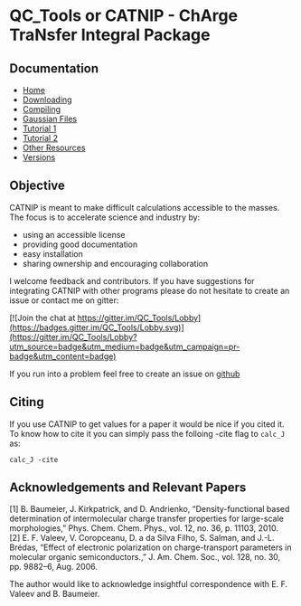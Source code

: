 # QC_Tools or CATNIP - ChArge TraNsfer Integral Package

## Documentation

 * [Home](https://github.com/JoshuaSBrown/QC_Tools/wiki/1.-Home)
 * [Downloading](https://github.com/JoshuaSBrown/QC_Tools/wiki/2.-Downloading)
 * [Compiling](https://github.com/JoshuaSBrown/QC_Tools/wiki/3.-Compiling)
 * [Gaussian Files](https://github.com/JoshuaSBrown/QC_Tools/wiki/4.-Gaussian-Files)
 * [Tutorial 1](https://github.com/JoshuaSBrown/QC_Tools/wiki/5.-Tutorial-1)
 * [Tutorial 2](https://github.com/JoshuaSBrown/QC_Tools/wiki/6.-Tutorial-2)
 * [Other Resources](https://github.com/JoshuaSBrown/QC_Tools/wiki/7.-Other-Resources)
 * [Versions](https://github.com/JoshuaSBrown/QC_Tools/wiki/8.-Versions)

## Objective

CATNIP is meant to make difficult calculations accessible to the masses. The focus is to accelerate science and industry by:
 * using an accessible license
 * providing good documentation
 * easy installation
 * sharing ownership and encouraging collaboration
 
I welcome feedback and contributors. If you have suggestions for integrating CATNIP with other programs please do not hesitate to create an issue or contact me on gitter:

[![Join the chat at https://gitter.im/QC_Tools/Lobby](https://badges.gitter.im/QC_Tools/Lobby.svg)](https://gitter.im/QC_Tools/Lobby?utm_source=badge&utm_medium=badge&utm_campaign=pr-badge&utm_content=badge)

If you run into a problem feel free to create an issue on [github](https://github.com/JoshuaSBrown/QC_Tools/issues)

## Citing

If you use CATNIP to get values for a paper it would be nice if you cited it. To know how to cite it you can simply pass the folloing -cite flag to `calc_J` as:

```calc_J -cite```

## Acknowledgements and Relevant Papers

[1]	B. Baumeier, J. Kirkpatrick, and D. Andrienko, “Density-functional based determination of intermolecular charge transfer properties for large-scale morphologies,” Phys. Chem. Chem. Phys., vol. 12, no. 36, p. 11103, 2010.  
[2]	E. F. Valeev, V. Coropceanu, D. a da Silva Filho, S. Salman, and J.-L. Brédas, “Effect of electronic polarization on charge-transport parameters in molecular organic semiconductors.,” J. Am. Chem. Soc., vol. 128, no. 30, pp. 9882–6, Aug. 2006.  

The author would like to acknowledge insightful correspondence with E. F. Valeev and B. Baumeier. 
